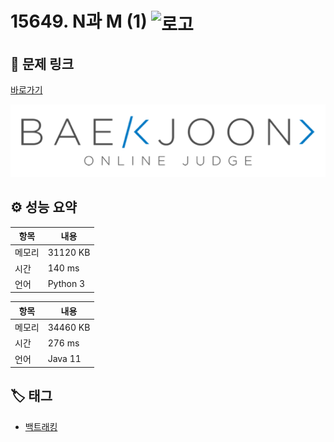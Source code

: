 # 15649. N과 M (1) <img src="https://d2gd6pc034wcta.cloudfront.net/tier/8.svg" alt="로고" height="32" style="vertical-align: middle;" />

## 🔗 문제 링크

[바로가기](https://www.acmicpc.net/problem/15649)

![백준 로고](../../images/boj.png)

## ⚙️ 성능 요약

| 항목   | 내용     |
| ------ | -------- |
| 메모리 | 31120 KB |
| 시간   | 140 ms   |
| 언어   | Python 3 |

| 항목   | 내용     |
| ------ | -------- |
| 메모리 | 34460 KB |
| 시간   | 276 ms   |
| 언어   | Java 11  |

## 🏷️ 태그

- [백트래킹](https://www.acmicpc.net/problemset?sort=ac_desc&algo=5)
